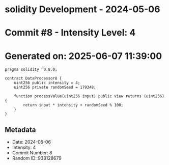 ﻿# solidity Development - 2024-05-06
# Commit #8 - Intensity Level: 4
# Generated on: 2025-06-07 11:39:00
```solidity
pragma solidity ^0.8.0;

contract DataProcessor8 {
    uint256 public intensity = 4;
    uint256 private randomSeed = 179348;

    function processValue(uint256 input) public view returns (uint256) {
        return input * intensity + randomSeed % 100;
    }
}
```
## Metadata
- Date: 2024-05-06
- Intensity: 4
- Commit Number: 8
- Random ID: 938128679
